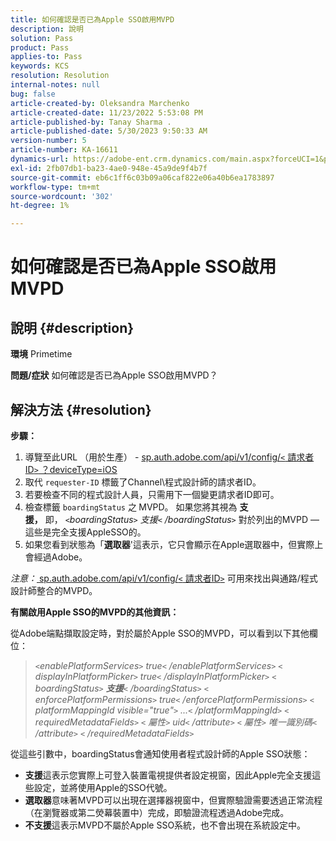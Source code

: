 ```yaml
---
title: 如何確認是否已為Apple SSO啟用MVPD
description: 說明
solution: Pass
product: Pass
applies-to: Pass
keywords: KCS
resolution: Resolution
internal-notes: null
bug: false
article-created-by: Oleksandra Marchenko
article-created-date: 11/23/2022 5:53:08 PM
article-published-by: Tanay Sharma .
article-published-date: 5/30/2023 9:50:33 AM
version-number: 5
article-number: KA-16611
dynamics-url: https://adobe-ent.crm.dynamics.com/main.aspx?forceUCI=1&pagetype=entityrecord&etn=knowledgearticle&id=6021c6ae-576b-ed11-9561-6045bd006b25
exl-id: 2fb07db1-ba23-4ae0-948e-45a9de9f4b7f
source-git-commit: eb6c1ff6c03b09a06caf822e06a40b6ea1783897
workflow-type: tm+mt
source-wordcount: '302'
ht-degree: 1%

---
```


# 如何確認是否已為Apple SSO啟用MVPD

## 說明 {#description}

<b>環境</b>
Primetime


<b>問題/症狀</b>
如何確認是否已為Apple SSO啟用MVPD？


## 解決方法 {#resolution}

<b>步驟：</b>
1. 導覽至此URL （用於生產） - [sp.auth.adobe.com/api/v1/config/`<` 請求者ID`>` ？deviceType=iOS](http://sp.auth.adobe.com/api/v1/config/ABC?deviceType=iOS)
2. 取代 `requester-ID` 標籤了Channel\程式設計師的請求者ID。
3. 若要檢查不同的程式設計人員，只需用下一個變更請求者ID即可。
4. 檢查標籤 `boardingStatus` 之<b> </b>MVPD。 如果您將其視為 <b>支援，</b> 即， *`<`boardingStatus`>` 支援`<` /boardingStatus`>`* 對於列出的MVPD — 這些是完全支援AppleSSO的。
5. 如果您看到狀態為「<b>選取器</b>&#39;這表示，它只會顯示在Apple選取器中，但實際上會經過Adobe。


*注意：*[ sp.auth.adobe.com/api/v1/config/`<` 請求者ID`>`](http://sp.auth.adobe.com/api/v1/config/ABC?deviceType=iOS) 可用來找出與通路/程式設計師整合的MVPD。

<b>有關啟用Apple SSO的MVPD的其他資訊：</b>

從Adobe端點擷取設定時，對於屬於Apple SSO的MVPD，可以看到以下其他欄位：


> *`<`enablePlatformServices`>` true`<` /enablePlatformServices`>`
> `<` displayInPlatformPicker`>` true`<` /displayInPlatformPicker`>`
> `<` boardingStatus`>` <b>支援</b>`<` /boardingStatus`>`
> `<` enforcePlatformPermissions`>` true`<` /enforcePlatformPermissions`>`
> `<` platformMappingId visible=&quot;true&quot;`>` ...`<` /platformMappingId`>`
> `<` requiredMetadataFields`>`
> `<` 屬性`>` uid`<` /attribute`>`
> `<` 屬性`>` 唯一識別碼`<` /attribute`>`
> `<` /requiredMetadataFields`>`*


從這些&#x200B;引數中，boardingStatus&#x200B;會通知使用者程式設計師的Apple SSO狀態：

- <b>支援</b>這表&#x200B;示您實際上可登入裝置電視提供者設定視窗，因此Apple完全支援這些設定，並將使用Apple的SSO代號。
- <b>選取器</b>意&#x200B;味著MVPD可以出現在選擇器視窗中，但實際驗證需要透過正常流程（在瀏覽器或第二熒幕裝置中）完成，即驗證流程透過Adobe完成。
- <b>不支援</b>這&#x200B;表示MVPD不屬於Apple SSO系統，也不會出現在系統設定中。
